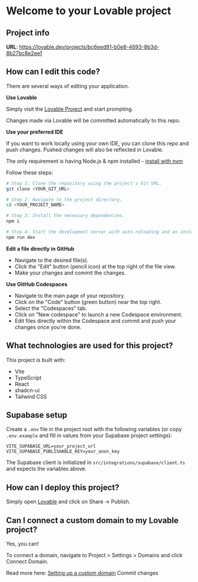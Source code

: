 # Welcome to your Lovable project

## Project info

**URL**: https://lovable.dev/projects/bc6eed91-b0e8-4693-8b3d-8b27bc8e2ee1

## How can I edit this code?

There are several ways of editing your application.

**Use Lovable**

Simply visit the [Lovable Project](https://lovable.dev/projects/bc6eed91-b0e8-4693-8b3d-8b27bc8e2ee1) and start prompting.

Changes made via Lovable will be committed automatically to this repo.

**Use your preferred IDE**

If you want to work locally using your own IDE, you can clone this repo and push changes. Pushed changes will also be reflected in Lovable.

The only requirement is having Node.js & npm installed - [install with nvm](https://github.com/nvm-sh/nvm#installing-and-updating)

Follow these steps:

```sh
# Step 1: Clone the repository using the project's Git URL.
git clone <YOUR_GIT_URL>

# Step 2: Navigate to the project directory.
cd <YOUR_PROJECT_NAME>

# Step 3: Install the necessary dependencies.
npm i

# Step 4: Start the development server with auto-reloading and an instant preview.
npm run dev
```

**Edit a file directly in GitHub**

- Navigate to the desired file(s).
- Click the "Edit" button (pencil icon) at the top right of the file view.
- Make your changes and commit the changes.

**Use GitHub Codespaces**

- Navigate to the main page of your repository.
- Click on the "Code" button (green button) near the top right.
- Select the "Codespaces" tab.
- Click on "New codespace" to launch a new Codespace environment.
- Edit files directly within the Codespace and commit and push your changes once you're done.

## What technologies are used for this project?

This project is built with:

- Vite
- TypeScript
- React
- shadcn-ui
- Tailwind CSS

## Supabase setup

Create a `.env` file in the project root with the following variables (or copy `.env.example` and fill in values from your Supabase project settings):

```
VITE_SUPABASE_URL=your_project_url
VITE_SUPABASE_PUBLISHABLE_KEY=your_anon_key
```

The Supabase client is initialized in `src/integrations/supabase/client.ts` and expects the variables above.

## How can I deploy this project?

Simply open [Lovable](https://lovable.dev/projects/bc6eed91-b0e8-4693-8b3d-8b27bc8e2ee1) and click on Share -> Publish.

## Can I connect a custom domain to my Lovable project?

Yes, you can!

To connect a domain, navigate to Project > Settings > Domains and click Connect Domain.

Read more here: [Setting up a custom domain](https://docs.lovable.dev/features/custom-domain#custom-domain)
Commit changes
